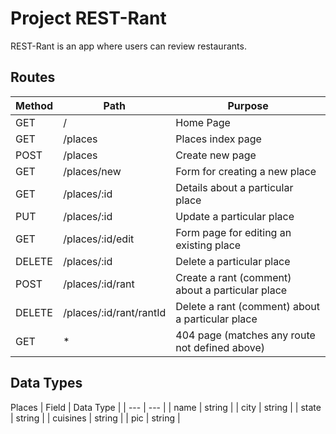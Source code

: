 # Project REST-Rant

REST-Rant is an app where users can review restaurants.

## Routes
| Method | Path | Purpose |
| --- | --- | --- |
| GET | / | Home Page |
| GET | /places | Places index page |
| POST | /places | Create new page |
| GET | /places/new | Form for creating a new place |
| GET | /places/:id | Details about a particular place |
| PUT | /places/:id | Update a particular place |
| GET | /places/:id/edit | Form page for editing an existing place |
| DELETE | /places/:id | Delete a particular place |
| POST | /places/:id/rant | Create a rant (comment) about a particular place |
| DELETE | /places/:id/rant/rantId | Delete a rant (comment) about a particular place |
| GET | * | 404 page (matches any route not defined above) |

## Data Types
Places
| Field | Data Type |
| --- | --- |
| name | string |
| city | string |
| state | string |
| cuisines | string |
| pic | string |

